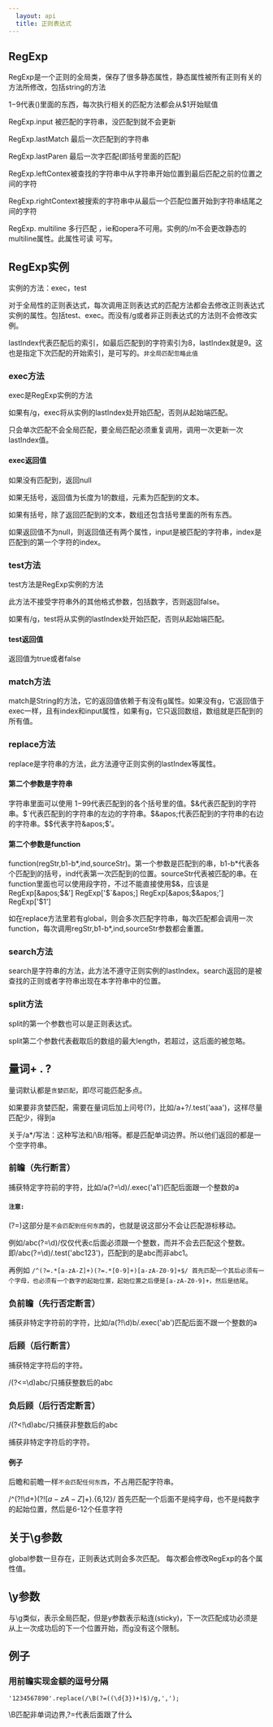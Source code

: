 ```yaml
---
  layout: api
  title: 正则表达式
---
```


## RegExp

RegExp是一个正则的全局类，保存了很多静态属性，静态属性被所有正则有关的方法所修改，包括string的方法

$1-$9代表()里面的东西，每次执行相关的匹配方法都会从$1开始赋值

RegExp.input 被匹配的字符串，没匹配到就不会更新

RegExp.lastMatch 最后一次匹配到的字符串

RegExp.lastParen 最后一次字匹配(即括号里面的匹配)

RegExp.leftContex被查找的字符串中从字符串开始位置到最后匹配之前的位置之间的字符

RegExp.rightContext被搜索的字符串中从最后一个匹配位置开始到字符串结尾之间的字符

RegExp. multiline 多行匹配 ，ie和opera不可用。实例的/m不会更改静态的multiline属性。此属性可读 可写。

## RegExp实例

实例的方法：exec，test

对于全局性的正则表达式，每次调用正则表达式的匹配方法都会去修改正则表达式实例的属性。包括test、exec。而没有/g或者非正则表达式的方法则不会修改实例。

lastIndex代表匹配后的索引，如最后匹配到的字符索引为8，lastIndex就是9。这也是指定下次匹配的开始索引，是可写的。`非全局匹配忽略此值`

### exec方法

exec是RegExp实例的方法

如果有/g，exec将从实例的lastIndex处开始匹配，否则从起始端匹配。

只会单次匹配不会全局匹配，要全局匹配必须重复调用，调用一次更新一次lastIndex值。

#### exec返回值

如果没有匹配到，返回null

如果无括号，返回值为长度为1的数组，元素为匹配到的文本。

如果有括号，除了返回匹配到的文本，数组还包含括号里面的所有东西。

如果返回值不为null，则返回值还有两个属性，input是被匹配的字符串，index是匹配到的第一个字符的index。

### test方法

test方法是RegExp实例的方法

此方法不接受字符串外的其他格式参数，包括数字，否则返回false。

如果有/g，test将从实例的lastIndex处开始匹配，否则从起始端匹配。

#### test返回值

返回值为true或者false

### match方法

match是String的方法，它的返回值依赖于有没有g属性。如果没有g，它返回值于exec一样，且有index和input属性，如果有g，它只返回数组，数组就是匹配到的所有值。

### replace方法

replace是字符串的方法，此方法遵守正则实例的lastIndex等属性。

#### 第二个参数是字符串

字符串里面可以使用 $1-$99代表匹配到的各个括号里的值。$&代表匹配到的字符串。$`代表匹配到的字符串的左边的字符串。$&apos;代表匹配到的字符串的右边的字符串。$$代表字符&apos;$&apos;。

#### 第二个参数是function

function(regStr,b1-b*,ind,sourceStr)。第一个参数是匹配到的串，b1-b*代表各个匹配到的括号，ind代表第一次匹配到的位置。sourceStr代表被匹配的串。在function里面也可以使用段字符，不过不能直接使用$&，应该是RegExp[&apos;$&&apos;] RegExp[&apos;$`&apos;] RegExp[&apos;$\&apos;&apos;] RegExp[&apos;$1&apos;]

如在replace方法里若有global，则会多次匹配字符串，每次匹配都会调用一次function，每次调用regStr,b1-b*,ind,sourceStr参数都会重置。

### search方法

search是字符串的方法，此方法不遵守正则实例的lastIndex。search返回的是被查找的正则或者字符串出现在本字符串中的位置。

### split方法

split的第一个参数也可以是正则表达式。

split第二个参数代表截取后的数组的最大length，若超过，这后面的被忽略。


## 量词+ . ?

量词默认都是`贪婪匹配`，即尽可能匹配多点。

如果要非贪婪匹配，需要在量词后加上问号(?)，比如/a+?/.test('aaa')，这样尽量匹配少，得到a

关于/a*/写法：这种写法和/\B/相等。都是匹配单词边界。所以他们返回的都是一个空字符串。

### 前瞻（先行断言）

捕获特定字符前的字符，比如/a(?=\d)/.exec(&apos;a1&apos;)匹配后面跟一个整数的a

#### `注意:`

(?=)这部分是`不会匹配到任何东西`的，也就是说这部分不会让匹配游标移动。

例如/abc(?=\d)/仅仅代表c后面必须跟一个整数，而并不会去匹配这个整数。即/abc(?=\d)/.test('abc123')，匹配到的是abc而非abc1。

再例如 `/^(?=.*[a-zA-Z]+)(?=.*[0-9]+)[a-zA-Z0-9]+$/ 首先匹配一个其后必须有一个字母，也必须有一个数字的起始位置，起始位置之后便是[a-zA-Z0-9]+，然后是结尾`。

### 负前瞻（先行否定断言）

捕获非特定字符前的字符，比如/a(?!\d)b/.exec(&apos;ab&apos;)匹配后面不跟一个整数的a

### 后顾（后行断言）

捕获特定字符后的字符。

/(?<=\d)abc/只捕获整数后的abc

### 负后顾（后行否定断言）

/(?<!\d)abc/只捕获非整数后的abc

捕获非特定字符后的字符。

#### 例子

后瞻和前瞻一样`不会匹配任何东西`，不占用匹配字符串。

/^(?!\d+$)(?![a-zA-Z]+$).{6,12}/ 首先匹配一个后面不是纯字母，也不是纯数字的起始位置，然后是6-12个任意字符

## 关于\g参数

global参数一旦存在，正则表达式则会多次匹配。 每次都会修改RegExp的各个属性值。

## \y参数

与\g类似，表示全局匹配，但是y参数表示粘连(sticky)，下一次匹配成功必须是从上一次成功后的下一个位置开始，而g没有这个限制。




## 例子

### 用前瞻实现金额的逗号分隔

<pre><code data-language="javascript">'1234567890'.replace(/\B(?=((\d{3})+)$)/g,',');</code></pre>

\B匹配非单词边界,?=代表后面跟了什么
<script>
</script>



